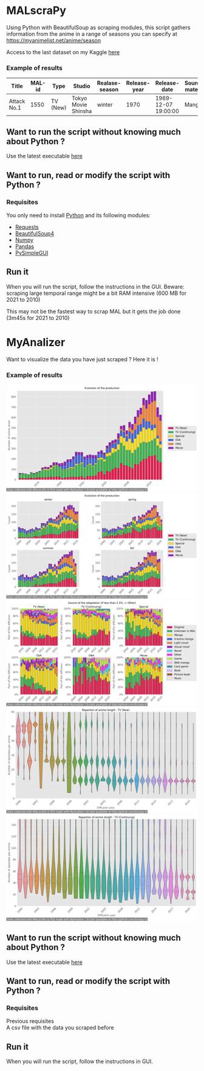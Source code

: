# MALscraPy
Using Python with BeautifulSoup as scraping modules, this script gathers information from the anime in a range of seasons you can specify at https://myanimelist.net/anime/season

Access to the last dataset on my Kaggle [here](https://www.kaggle.com/crazygump/myanimelist-scrappind-a-decade-of-anime)

### Example of results
| Title | MAL-id | Type | Studio | Realase-season | Release-year | Release-date | Source-material | Episodes |
| --- | --- | --- | --- | --- | --- | --- | --- | --- |
| Attack No.1 | 1550 | TV (New) | Tokyo Movie Shinsha | winter | 1970 | 1969-12-07 19:00:00 | Manga | 104 |

## Want to run the script without knowing much about Python ?
Use the latest executable [here](https://github.com/Gumpy-Q/MALscraPy/releases/)

## Want to run, read or modify the script with Python ?
### Requisites
You only need to install [Python]( https://www.python.org/downloads/) and its following modules:
* [Requests](https://docs.python-requests.org/en/latest/user/install/#install) 
* [BeautifulSoup4](https://www.crummy.com/software/BeautifulSoup/bs4/doc/#installing-beautiful-soup)
* [Numpy](https://numpy.org/install/)
* [Pandas](https://pandas.pydata.org/docs/getting_started/install.html)
* [PySimpleGUI](https://pysimplegui.readthedocs.io/en/latest/#install)

## Run it
When you will run the script, follow the instructions in the GUI.
Beware: scraping large temporal range might be a bit RAM intensive (600 MB for 2021 to 2010)

This may not be the fastest way to scrap MAL but it gets the job done (3m45s for 2021 to 2010)


# MyAnalizer
Want to visualize the data you have just scraped ? Here it is !

### Example of results

![Evolution of the anime production from 1970 to 2021](https://github.com/Gumpy-Q/MALscraPy/blob/main/Plots/year_evolution1970-2020.png)
![Evolution of the anime production with seasons from 1990 to 2021](https://github.com/Gumpy-Q/MALscraPy/blob/main/Plots/season_evolution-1990-2021.png)
![Source of the anime adaptation from 2000 to 2021](https://github.com/Gumpy-Q/MALscraPy/blob/main/Plots/source-2000-2021.png)
![New anime length from 1990 to 2021](https://github.com/Gumpy-Q/MALscraPy/blob/main/Plots/episode_TV%20(New)-1990-2021.png)
![Continued anime length from 1990 to 2021](https://github.com/Gumpy-Q/MALscraPy/blob/main/Plots/episode_TV%20(Continuing)-1990-2021.png)


## Want to run the script without knowing much about Python ?
Use the latest executable [here](https://github.com/Gumpy-Q/MALscraPy/releases/)

## Want to run, read or modify the script with Python ?
### Requisites
Previous requisites  
A csv file with the data you scraped before  

## Run it
When you will run the script, follow the instructions in GUI.

